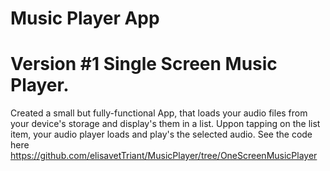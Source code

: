 # Music Player App

# Version #1 Single Screen Music Player. 
Created a small but fully-functional App, that loads your audio files from your device's storage and display's them in a list. Uppon tapping on the list item, your audio player loads and play's the selected audio.
See the code here https://github.com/elisavetTriant/MusicPlayer/tree/OneScreenMusicPlayer
